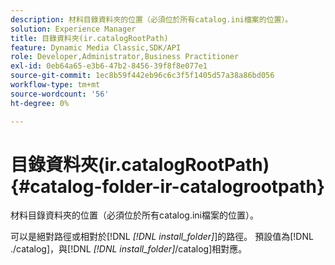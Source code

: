 ```yaml
---
description: 材料目錄資料夾的位置（必須位於所有catalog.ini檔案的位置）。
solution: Experience Manager
title: 目錄資料夾(ir.catalogRootPath)
feature: Dynamic Media Classic,SDK/API
role: Developer,Administrator,Business Practitioner
exl-id: 0eb64a65-e3b6-47b2-8456-39f8f8e077e1
source-git-commit: 1ec8b59f442eb96c6c3f5f1405d57a38a86bd056
workflow-type: tm+mt
source-wordcount: '56'
ht-degree: 0%

---
```


# 目錄資料夾(ir.catalogRootPath){#catalog-folder-ir-catalogrootpath}

材料目錄資料夾的位置（必須位於所有catalog.ini檔案的位置）。

可以是絕對路徑或相對於[!DNL *[!DNL install_folder]*]的路徑。 預設值為[!DNL ./catalog]，與[!DNL *[!DNL install_folder]*/catalog]相對應。
